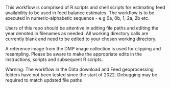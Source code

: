 This workflow is comprised of R scripts and shell scripts for estimating feed availability to be used in feed balance estimates. The workflow is to be executed in numeric-alphabetic sequence - e.g 0a, 0b, 1, 2a, 2b etc.

Users of this repo should be attentive in editing file paths and editing the year denoted in filenames as needed. All working directory calls are currently blank and need to be edited to your chosen working directory. 

A reference image from the DMP image collection is used for clipping and resampling. Please be aware to make the appropriate edits in the instructions, scripts and subsequent R scripts.

Warning: The workflow in the Data download and Feed geoprocessing folders have not been tested since the start of 2022. Debugging may be required to match updated file paths
